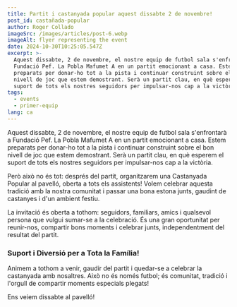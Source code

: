 ```yaml
---
title: Partit i castanyada popular aquest dissabte 2 de novembre!
post_id: castañada-popular
author: Roger Collado
imageSrc: /images/articles/post-6.webp
imageAlt: flyer representing the event
date: 2024-10-30T10:25:05.547Z
excerpt: >-
  Aquest dissabte, 2 de novembre, el nostre equip de futbol sala s'enfrontarà a
  Fundació Pef. La Pobla Mafumet A en un partit emocionant a casa. Estem
  preparats per donar-ho tot a la pista i continuar construint sobre el bon
  nivell de joc que estem demostrant. Serà un partit clau, en què esperem el
  suport de tots els nostres seguidors per impulsar-nos cap a la victòria.
tags:
  - events
  - primer-equip
lang: ca
---
```


Aquest dissabte, 2 de novembre, el nostre equip de futbol sala s'enfrontarà a Fundació Pef. La Pobla Mafumet A en un partit emocionant a casa. Estem preparats per donar-ho tot a la pista i continuar construint sobre el bon nivell de joc que estem demostrant. Serà un partit clau, en què esperem el suport de tots els nostres seguidors per impulsar-nos cap a la victòria.

Però això no és tot: després del partit, organitzarem una Castanyada Popular al pavelló, oberta a tots els assistents! Volem celebrar aquesta tradició amb la nostra comunitat i passar una bona estona junts, gaudint de castanyes i d'un ambient festiu.

La invitació és oberta a tothom: seguidors, familiars, amics i qualsevol persona que vulgui sumar-se a la celebració. És una gran oportunitat per reunir-nos, compartir bons moments i celebrar junts, independentment del resultat del partit.

### Suport i Diversió per a Tota la Família!

Animem a tothom a venir, gaudir del partit i quedar-se a celebrar la castanyada amb nosaltres. Això no és només futbol; és comunitat, tradició i l'orgull de compartir moments especials plegats!

Ens veiem dissabte al pavelló!
